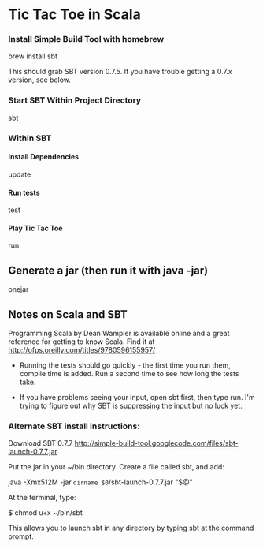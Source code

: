 Tic Tac Toe in Scala
====================


### Install Simple Build Tool with homebrew

brew install sbt

This should grab SBT version 0.7.5. If you have trouble getting a 0.7.x version, see below.

### Start SBT Within Project Directory

sbt

### Within SBT

#### Install Dependencies

update

#### Run tests

test

#### Play Tic Tac Toe

run

## Generate a jar (then run it with java -jar)

onejar

## Notes on Scala and SBT

Programming Scala by Dean Wampler is available online and a great reference for getting to know Scala. Find it at http://ofps.oreilly.com/titles/9780596155957/

* Running the tests should go quickly - the first time you run them, compile time is added. Run a second time to see how long the tests take.

* If you have problems seeing your input, open sbt first, then type run. I'm trying to figure out why SBT is suppressing the input but no luck yet.

### Alternate SBT install instructions:

Download SBT 0.7.7  http://simple-build-tool.googlecode.com/files/sbt-launch-0.7.7.jar

Put the jar in your ~/bin directory. Create a file called sbt, and add:

java -Xmx512M -jar `dirname $0`/sbt-launch-0.7.7.jar "$@"

At the terminal, type:

$ chmod u+x ~/bin/sbt

This allows you to launch sbt in any directory by typing sbt at the command prompt.

